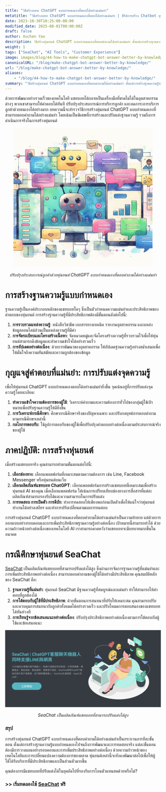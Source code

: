 ```yaml
---
title: "วิธีสร้างบอท ChatGPT แบบกำหนดเองที่ตอบได้อย่างแม่นยำ"
metatitle: "วิธีสร้างบอท ChatGPT แบบกำหนดเองที่ตอบได้อย่างแม่นยำ | ซีรีส์การสร้าง Chatbot ยุคใหม่ด้วย SeaChat"
date: 2023-10-30T10:25:00-08:00
modified_date: 2025-08-01T00:00:00Z
draft: false
author: Xuchen Yao
description: วิธีสร้างหุ่นยนต์ ChatGPT แบบกำหนดเองที่ตอบคำถามได้อย่างแม่นยำ ตั้งแต่การสร้างฐานความรู้ระดับมืออาชีพไปจนถึงกระบวนการพัฒนาจริง ครอบคลุมเทคนิคการปรับแต่งจุดความรู้ และแสดงให้เห็นถึงการนำไปใช้งานที่ประสบความสำเร็จผ่านกรณีของหุ่นยนต์ SeaChat เรามีคู่มือที่ครอบคลุมเพื่อช่วยให้คุณสร้างแชทบอทอัจฉริยะที่มีประสิทธิภาพและเป็นส่วนตัวได้อย่างง่ายดาย
weight: 1
tags: ["SeaChat", "AI Tools", "Customer Experience"]
image: images/blog/44-how-to-make-chatgpt-bot-answer-better-by-knowledge/44-how-to-make-chatgpt-bot-answer-better-by-knowledge.png
canonicalURL: "/blog/make-chatgpt-bot-answer-better-by-knowledge/"
url: "/blog/make-chatgpt-bot-answer-better-by-knowledge/"
aliases:
    - "/blog/44-how-to-make-chatgpt-bot-answer-better-by-knowledge/"
summary: "วิธีสร้างหุ่นยนต์ ChatGPT แบบกำหนดเองที่ตอบคำถามได้อย่างแม่นยำ ตั้งแต่การสร้างฐานความรู้ระดับมืออาชีพไปจนถึงกระบวนการพัฒนาจริง ครอบคลุมเทคนิคการปรับแต่งจุดความรู้ และแสดงให้เห็นถึงการนำไปใช้งานที่ประสบความสำเร็จผ่านกรณีของหุ่นยนต์ SeaChat เรามีคู่มือที่ครอบคลุมเพื่อช่วยให้คุณสร้างแชทบอทอัจฉริยะที่มีประสิทธิภาพและเป็นส่วนตัวได้อย่างง่ายดาย"
---
```


ด้วยการพัฒนาอย่างรวดเร็วของเทคโนโลยี แชทบอทได้กลายเป็นเครื่องมือที่ขาดไม่ได้ในอุตสาหกรรมต่างๆ พวกเขาสามารถให้คำตอบได้ทันที ปรับปรุงประสบการณ์การบริการลูกค้า และลดภาระการบริการลูกค้าด้วยตนเองได้อย่างมาก บทความนี้จะสำรวจวิธีการสร้างหุ่นยนต์ ChatGPT แบบกำหนดเองที่สามารถตอบคำถามได้อย่างแม่นยำ โดยเน้นเป็นพิเศษที่การสร้างและปรับแต่งฐานความรู้ รวมถึงการดำเนินการจริงในการสร้างหุ่นยนต์

<center>
<img height="450px" src="/images/blog/44-how-to-make-chatgpt-bot-answer-better-by-knowledge/1-improve-customer-experience-by-better-chatbot-knowledge.jpeg" alt="ปรับปรุงประสบการณ์ลูกค้าด้วยหุ่นยนต์ ChatGPT แบบกำหนดเองที่ตอบคำถามได้อย่างแม่นยำ"/>

*ปรับปรุงประสบการณ์ลูกค้าด้วยหุ่นยนต์ ChatGPT แบบกำหนดเองที่ตอบคำถามได้อย่างแม่นยำ*
</center>

# การสร้างฐานความรู้แบบกำหนดเอง
ฐานความรู้เป็นองค์ประกอบหลักของแชทบอทใดๆ ซึ่งเป็นตัวกำหนดความแม่นยำและประสิทธิภาพของคำตอบของหุ่นยนต์ การสร้างฐานความรู้ที่มีประสิทธิภาพต้องมีขั้นตอนดังต่อไปนี้:

1. **การรวบรวมแหล่งความรู้**: หนังสือวิชาชีพ เอกสารทางเทคนิค รายงานอุตสาหกรรม และแหล่งข้อมูลออนไลน์ล้วนเป็นแหล่งความรู้ที่มีค่า
2. **การจัดระเบียบและโครงสร้างเนื้อหา**: จัดหมวดหมู่และจัดโครงสร้างความรู้ที่รวบรวมไว้เพื่อให้หุ่นยนต์สามารถดึงข้อมูลและทำความเข้าใจได้อย่างรวดเร็ว
3. **การอัปเดตอย่างต่อเนื่อง**: ด้วยการพัฒนาของอุตสาหกรรม ให้อัปเดตฐานความรู้อย่างสม่ำเสมอเพื่อให้มั่นใจถึงความทันสมัยและความถูกต้องของข้อมูล

# กุญแจสู่คำตอบที่แม่นยำ: การปรับแต่งจุดความรู้
เพื่อให้หุ่นยนต์ ChatGPT แบบกำหนดเองตอบได้อย่างแม่นยำยิ่งขึ้น จุดเน้นอยู่ที่การปรับแต่งจุดความรู้โดยละเอียด:

1. **ทำความเข้าใจความต้องการของผู้ใช้**: วิเคราะห์คำถามและความต้องการทั่วไปของกลุ่มผู้ใช้เป้าหมายเพื่อปรับฐานความรู้ให้ดียิ่งขึ้น
2. **การวิเคราะห์กรณีศึกษา**: ศึกษากรณีศึกษาจริงของปัญหาเฉพาะ และปรับกลยุทธ์การตอบคำถามตามกรณีศึกษาเหล่านี้
3. **กลไกการตอบรับ**: ใช้ลูปการตอบรับของผู้ใช้เพื่อปรับปรุงคำตอบอย่างต่อเนื่องตามประสบการณ์จริงของผู้ใช้

# ภาคปฏิบัติ: การสร้างหุ่นยนต์
เมื่อสร้างแชทบอทจริง คุณสามารถทำตามขั้นตอนต่อไปนี้:

1. **เลือกช่องทาง**: เลือกแพลตฟอร์มที่เหมาะสมตามความต้องการ เช่น Line, Facebook Messenger หรือหุ่นยนต์บนเว็บ
2. **เลือกผลิตภัณฑ์แชทบอท ChatGPT**: เลือกแพลตฟอร์มการสร้างแชทบอทที่เหมาะสมเพื่อสร้างหุ่นยนต์ AI ของคุณ เมื่อเลือกแพลตฟอร์ม ให้เน้นการเปรียบเทียบช่องทางการสื่อสารที่แต่ละผลิตภัณฑ์สามารถรองรับได้และความสามารถในการปรับแต่ง
3. **การทดสอบ การเปิดตัว การดีบัก**: ทำการทดสอบให้เพียงพอก่อนเปิดตัวเพื่อให้แน่ใจว่าหุ่นยนต์ทำงานได้อย่างเสถียร และทำการปรับเปลี่ยนตามผลการทดสอบ

การสร้างหุ่นยนต์ ChatGPT แบบกำหนดเองที่ตอบคำถามได้อย่างแม่นยำเป็นความท้าทาย แต่ด้วยการออกแบบอย่างรอบคอบและการเพิ่มประสิทธิภาพฐานความรู้อย่างต่อเนื่อง เป้าหมายนี้สามารถทำได้ ด้วยความก้าวหน้าอย่างต่อเนื่องของเทคโนโลยี AI เราสามารถคาดหวังว่าแชทบอทจะมีบทบาทมากขึ้นในอนาคต

# กรณีศึกษาหุ่นยนต์ SeaChat
[SeaChat](https://chat.seasalt.ai/?utm_source=blog) เป็นผลิตภัณฑ์แชทบอทที่สามารถปรับแต่งได้สูง ซึ่งผ่านการจัดการฐานความรู้ที่แม่นยำและการเพิ่มประสิทธิภาพอย่างต่อเนื่อง สามารถตอบคำถามของผู้ใช้ได้อย่างมีประสิทธิภาพ คุณสมบัติหลักของ SeaChat คือ:

1. **ฐานความรู้ที่แม่นยำ**: หุ่นยนต์ SeaChat มีฐานความรู้ที่สมบูรณ์และแม่นยำ ทำให้สามารถให้คำตอบที่ถูกต้องได้
2. **การโต้ตอบกับผู้ใช้ที่มีประสิทธิภาพ**: ด้วยขั้นตอนการสนทนาที่ปรับให้เหมาะสม คุณสามารถปรับและควบคุมการสนทนากับลูกค้าทั้งหมดได้อย่างรวดเร็ว และปรับโหมดการตอบสนองของแชทบอทได้ทันท่วงที
3. **การเรียนรู้จากข้อเสนอแนะอย่างต่อเนื่อง**: ปรับปรุงประสิทธิภาพอย่างต่อเนื่องตามการโต้ตอบกับผู้ใช้และข้อเสนอแนะ

<center>
<img src="/images/blog/44-how-to-make-chatgpt-bot-answer-better-by-knowledge/2-seachat-can-customize-knowledge.png" alt="SeaChat เป็นผลิตภัณฑ์แชทบอทที่สามารถปรับแต่งได้สูง"/>

*SeaChat เป็นผลิตภัณฑ์แชทบอทที่สามารถปรับแต่งได้สูง*
</center>

### สรุป
การสร้างหุ่นยนต์ ChatGPT แบบกำหนดเองที่ตอบคำถามได้อย่างแม่นยำเป็นกระบวนการทีละขั้นตอน ตั้งแต่การสร้างฐานความรู้แบบกำหนดเองไปจนถึงการพัฒนาและการทดสอบจริง แต่ละขั้นตอนต้องมีการวางแผนอย่างรอบคอบและการเพิ่มประสิทธิภาพอย่างต่อเนื่อง ด้วยความก้าวหน้าของเทคโนโลยีและการเปลี่ยนแปลงความต้องการของตลาด หุ่นยนต์เหล่านี้จะยังคงพัฒนาต่อไปเพื่อให้ผู้ใช้ได้รับบริการที่มีประสิทธิภาพและเป็นส่วนตัวมากขึ้น

คุณต้องการมีแชทบอทที่ปรับแต่งได้ในยุคถัดไปที่รองรับการโอนตัวแทนสดด้วยหรือไม่?
### >> เริ่มทดลองใช้ [SeaChat](https://chat.seasalt.ai/?utm_source=blog) ฟรี
